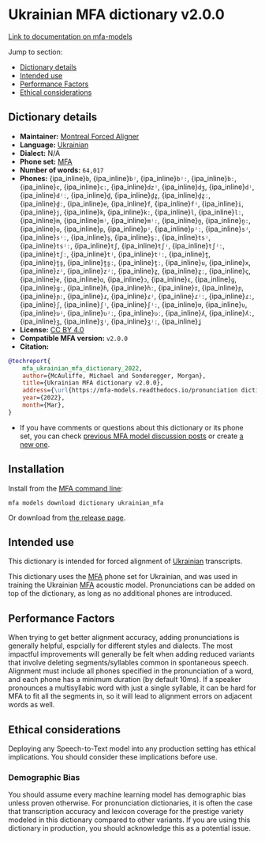 
# Ukrainian MFA dictionary v2.0.0

[Link to documentation on mfa-models](https://mfa-models.readthedocs.io/en/main/dictionary/ukrainian_mfa.html)

Jump to section:

- [Dictionary details](#dictionary-details)
- [Intended use](#intended-use)
- [Performance Factors](#performance-factors)
- [Ethical considerations](#ethical-considerations)

## Dictionary details

- **Maintainer:** [Montreal Forced Aligner](https://montreal-forced-aligner.readthedocs.io/)
- **Language:** [Ukrainian](https://en.wikipedia.org/wiki/Ukrainian_language)
- **Dialect:** N/A
- **Phone set:** [MFA](https://mfa-models.readthedocs.io/en/refactor/mfa_phone_set.html#ukrainian)
- **Number of words:** `64,017`
- **Phones:** {ipa_inline}`b`, {ipa_inline}`bʲ`, {ipa_inline}`bʲː`, {ipa_inline}`bː`, {ipa_inline}`c`, {ipa_inline}`cː`, {ipa_inline}`dzʲ`, {ipa_inline}`dʒ`, {ipa_inline}`dʲ`, {ipa_inline}`dʲː`, {ipa_inline}`d̪`, {ipa_inline}`d̪z̪`, {ipa_inline}`d̪z̪ː`, {ipa_inline}`d̪ː`, {ipa_inline}`e`, {ipa_inline}`f`, {ipa_inline}`fʲ`, {ipa_inline}`i`, {ipa_inline}`j`, {ipa_inline}`k`, {ipa_inline}`kː`, {ipa_inline}`l`, {ipa_inline}`lː`, {ipa_inline}`m`, {ipa_inline}`mʲ`, {ipa_inline}`mʲː`, {ipa_inline}`n̪`, {ipa_inline}`n̪ː`, {ipa_inline}`o`, {ipa_inline}`p`, {ipa_inline}`pʲ`, {ipa_inline}`pʲː`, {ipa_inline}`sʲ`, {ipa_inline}`sʲː`, {ipa_inline}`s̪`, {ipa_inline}`s̪ː`, {ipa_inline}`tsʲ`, {ipa_inline}`tsʲː`, {ipa_inline}`tʃ`, {ipa_inline}`tʃʲ`, {ipa_inline}`tʃʲː`, {ipa_inline}`tʃː`, {ipa_inline}`tʲ`, {ipa_inline}`tʲː`, {ipa_inline}`t̪`, {ipa_inline}`t̪s̪`, {ipa_inline}`t̪s̪ː`, {ipa_inline}`t̪ː`, {ipa_inline}`u`, {ipa_inline}`x`, {ipa_inline}`zʲ`, {ipa_inline}`zʲː`, {ipa_inline}`z̪`, {ipa_inline}`z̪ː`, {ipa_inline}`ç`, {ipa_inline}`ɐ`, {ipa_inline}`ɑ`, {ipa_inline}`ɔ`, {ipa_inline}`ɛ`, {ipa_inline}`ɡ`, {ipa_inline}`ɡː`, {ipa_inline}`ɦ`, {ipa_inline}`ɦː`, {ipa_inline}`ɪ`, {ipa_inline}`ɲ`, {ipa_inline}`ɲː`, {ipa_inline}`ɾ`, {ipa_inline}`ɾʲ`, {ipa_inline}`ɾʲː`, {ipa_inline}`ɾː`, {ipa_inline}`ʃ`, {ipa_inline}`ʃʲ`, {ipa_inline}`ʃʲː`, {ipa_inline}`ʊ`, {ipa_inline}`ʋ`, {ipa_inline}`ʋʲ`, {ipa_inline}`ʋʲː`, {ipa_inline}`ʋː`, {ipa_inline}`ʎ`, {ipa_inline}`ʎː`, {ipa_inline}`ʒ`, {ipa_inline}`ʒʲ`, {ipa_inline}`ʒʲː`, {ipa_inline}`ʝ`
- **License:** [CC BY 4.0](https://github.com/MontrealCorpusTools/mfa-models/tree/main/dictionary/ukrainian/MFA/v2.0.0/LICENSE)
- **Compatible MFA version:** `v2.0.0`
- **Citation:**

```bibtex
@techreport{
	mfa_ukrainian_mfa_dictionary_2022,
	author={McAuliffe, Michael and Sonderegger, Morgan},
	title={Ukrainian MFA dictionary v2.0.0},
	address={\url{https://mfa-models.readthedocs.io/pronunciation dictionary/Ukrainian/Ukrainian MFA dictionary v2_0_0.html}},
	year={2022},
	month={Mar},
}
```

- If you have comments or questions about this dictionary or its phone set, you can check [previous MFA model discussion posts](https://github.com/MontrealCorpusTools/mfa-models/discussions?discussions_q=Ukrainian+MFA+dictionary+v2.0.0) or create [a new one](https://github.com/MontrealCorpusTools/mfa-models/discussions/new).

## Installation

Install from the [MFA command line](https://montreal-forced-aligner.readthedocs.io/en/latest/user_guide/models/index.html):

```
mfa models download dictionary ukrainian_mfa
```

Or download from [the release page](https://github.com/MontrealCorpusTools/mfa-models/releases/tag/dictionary-ukrainian_mfa-v2.0.0).

## Intended use

This dictionary is intended for forced alignment of [Ukrainian](https://en.wikipedia.org/wiki/Ukrainian_language) transcripts.

This dictionary uses the [MFA](https://mfa-models.readthedocs.io/en/refactor/mfa_phone_set.html#ukrainian) phone set for Ukrainian, and was used in training the Ukrainian [MFA](https://mfa-models.readthedocs.io/en/refactor/mfa_phone_set.html#ukrainian) acoustic model.
Pronunciations can be added on top of the dictionary, as long as no additional phones are introduced.

## Performance Factors

When trying to get better alignment accuracy, adding pronunciations is generally helpful, espcially for different styles and dialects.
The most impactful improvements will generally be felt when adding reduced variants that
involve deleting segments/syllables common in spontaneous speech.  Alignment must include all phones specified in the pronunciation of a word, and each phone has
a minimum duration (by default 10ms). If a speaker pronounces a multisyllabic word with just a single syllable, it can be hard for MFA to fit all the segments in,
so it will lead to alignment errors on adjacent words as well.

## Ethical considerations

Deploying any Speech-to-Text model into any production setting has ethical implications. You should consider these implications before use.

### Demographic Bias

You should assume every machine learning model has demographic bias unless proven otherwise.
For pronunciation dictionaries, it is often the case that transcription accuracy and lexicon coverage for the prestige variety modeled in this dictionary compared to other variants.
If you are using this dictionary in production, you should acknowledge this as a potential issue.
